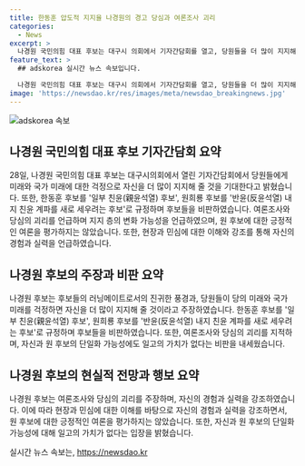 ```yaml
---
title: 한동훈 압도적 지지율 나경원의 경고 당심과 여론조사 괴리
categories:
  - News
excerpt: >
  나경원 국민의힘 대표 후보는 대구시 의회에서 기자간담회를 열고, 당원들을 더 많이 지지해 달라며 경쟁자를 겨냥하고 비판했다. 여론조사와 당 내 심리 차이를 강조하며 이전 대표 선거에서의 경험을 언급하고, 자신과 원 후보의 단일화 가능성을 부인했다. 현장과 민심을 가장 잘 안다며 자신을 어필하고, 페이스북에서도 원 후보와의 단일화 가능성을 부인한 바 있다.
feature_text: >
  ## adskorea 실시간 뉴스 속보입니다.

  나경원 국민의힘 대표 후보는 대구시 의회에서 기자간담회를 열고, 당원들을 더 많이 지지해 달라며 경쟁자를 겨냥하고 비판했다. 여론조사와 당 내 심리 차이를 강조하며 이전 대표 선거에서의 경험을 언급하고, 자신과 원 후보의 단일화 가능성을 부인했다. 현장과 민심을 가장 잘 안다며 자신을 어필하고, 페이스북에서도 원 후보와의 단일화 가능성을 부인한 바 있다.
image: 'https://newsdao.kr/res/images/meta/newsdao_breakingnews.jpg'
---
```


<p><img src="https://newsdao.kr/res/images/meta/newsdao_breakingnews.jpg" alt="adskorea 속보" /></p>

<h2 data-ke-size="size26">나경원 국민의힘 대표 후보 기자간담회 요약</h2>

<p data-ke-size="size16">28일, 나경원 국민의힘 대표 후보는 대구시의회에서 열린 기자간담회에서 당원들에게 미래와 국가 미래에 대한 걱정으로 자신을 더 많이 지지해 줄 것을 기대한다고 밝혔습니다. 또한, 한동훈 후보를 '일부 친윤(親윤석열) 후보', 원희룡 후보를 '반윤(反윤석열) 내지 친윤 계파를 새로 세우려는 후보'로 규정하며 후보들을 비판하였습니다. 여론조사와 당심의 괴리를 언급하며 지지 층의 변화 가능성을 언급하였으며, 원 후보에 대한 긍정적인 여론을 평가하지는 않았습니다. 또한, 현장과 민심에 대한 이해와 강조를 통해 자신의 경험과 실력을 언급하였습니다.</p>

<h2 data-ke-size="size26">나경원 후보의 주장과 비판 요약</h2>

<p data-ke-size="size16">나경원 후보는 후보들의 러닝메이트로서의 진귀한 풍경과, 당원들이 당의 미래와 국가 미래를 걱정하면 자신을 더 많이 지지해 줄 것이라고 주장하였습니다. 한동훈 후보를 '일부 친윤(親윤석열) 후보', 원희룡 후보를 '반윤(反윤석열) 내지 친윤 계파를 새로 세우려는 후보'로 규정하며 후보들을 비판하였습니다. 또한, 여론조사와 당심의 괴리를 지적하며, 자신과 원 후보의 단일화 가능성에도 일고의 가치가 없다는 비판을 내세웠습니다.</p>

<h2 data-ke-size="size26">나경원 후보의 현실적 전망과 행보 요약</h2>

<p data-ke-size="size16">나경원 후보는 여론조사와 당심의 괴리를 주장하며, 자신의 경험과 실력을 강조하였습니다. 이에 따라 현장과 민심에 대한 이해를 바탕으로 자신의 경험과 실력을 강조하면서, 원 후보에 대한 긍정적인 여론을 평가하지는 않았습니다. 또한, 자신과 원 후보의 단일화 가능성에 대해 일고의 가치가 없다는 입장을 밝혔습니다.</p>
실시간 뉴스 속보는, <a href="https://newsdao.kr" rel="dofollow">https://newsdao.kr</a>


